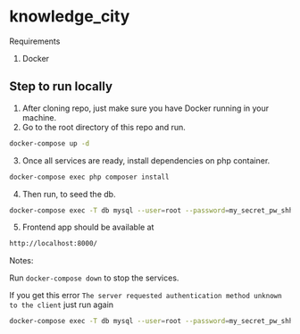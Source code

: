 # knowledge_city
Requirements
1. Docker

## Step to run locally

1. After cloning repo, just make sure you have Docker running in your machine.
2. Go to the root directory of this repo and run.
```bash
docker-compose up -d
```
3. Once all services are ready, install dependencies on php container.
```bash
docker-compose exec php composer install
```
4. Then run, to seed the db.
```bash
docker-compose exec -T db mysql --user=root --password=my_secret_pw_shh < db.sql
```
5. Frontend app should be available at
```bash
http://localhost:8000/
```

Notes:

Run `docker-compose down` to stop the services.

If you get this error `The server requested authentication method unknown to the client`
just run again 
```bash
docker-compose exec -T db mysql --user=root --password=my_secret_pw_shh < db.sql
```
